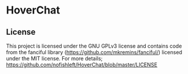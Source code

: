 # HoverChat

## License
This project is licensed under the GNU GPLv3 license and contains code from the fanciful library (https://github.com/mkremins/fanciful/) licensed under the MIT license. For more details; https://github.com/nofishleft/HoverChat/blob/master/LICENSE
